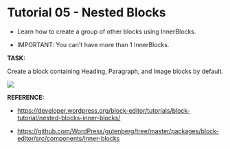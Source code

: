 # Tutorial 05 - Nested Blocks
 
- Learn how to create a group of other blocks using InnerBlocks.

- IMPORTANT: You can't have more than 1 InnerBlocks.
  
**TASK:**

Create a block containing Heading, Paragraph, and Image blocks by default.

![](https://raw.github.com/hrsetyono/cdn/master/blocks-tutorial/ch05-nested-block.jpg)
  
**REFERENCE:**

- https://developer.wordpress.org/block-editor/tutorials/block-tutorial/nested-blocks-inner-blocks/

- https://github.com/WordPress/gutenberg/tree/master/packages/block-editor/src/components/inner-blocks